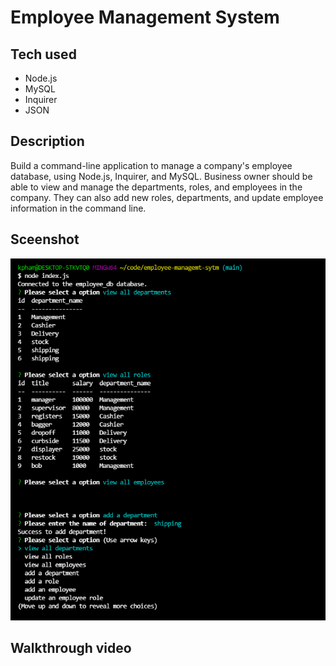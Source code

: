 # Employee Management System


## Tech used
- Node.js
- MySQL
- Inquirer
- JSON

## Description
Build a command-line application to manage a company's employee database, using Node.js, Inquirer, and MySQL.
Business owner should be able to view and manage the departments, roles, and employees in the company. They can also add new roles, departments, and update employee information in the command line. 

## Sceenshot
[![A screenshot showing the command-line employee management application](./Assets/employee-managemt.png)](https://2u-20.wistia.com/medias/2lnle7xnpk)


## Walkthrough video

